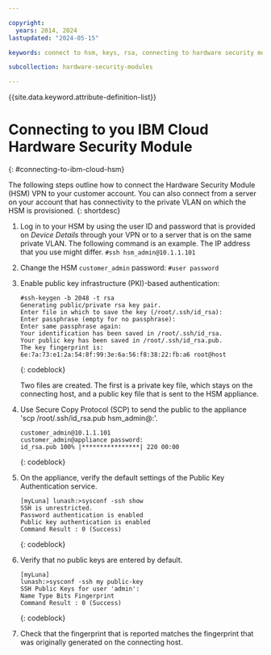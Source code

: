 ```yaml
---

copyright:
  years: 2014, 2024
lastupdated: "2024-05-15"

keywords: connect to hsm, keys, rsa, connecting to hardware security module, connect HSM

subcollection: hardware-security-modules

---
```


{{site.data.keyword.attribute-definition-list}}

# Connecting to you IBM Cloud Hardware Security Module
{: #connecting-to-ibm-cloud-hsm}

The following steps outline how to connect the Hardware Security Module (HSM) VPN to your customer account. You can also connect from a server on your account that has connectivity to the private VLAN on which the HSM is provisioned.
{: shortdesc}

1. Log in to your HSM by using the user ID and password that is provided on *Device Details* through your VPN or to a server that is on the same private VLAN. The following command is an example. The IP address that you use might differ. 
`#ssh hsm_admin@10.1.1.101`

2. Change the HSM `customer_admin` password:
`#user password`

3. Enable public key infrastructure (PKI)-based authentication:

   ```text
   #ssh-keygen -b 2048 -t rsa
   Generating public/private rsa key pair.
   Enter file in which to save the key (/root/.ssh/id_rsa):
   Enter passphrase (empty for no passphrase):
   Enter same passphrase again:
   Your identification has been saved in /root/.ssh/id_rsa.
   Your public key has been saved in /root/.ssh/id_rsa.pub.
   The key fingerprint is:
   6e:7a:73:e1:2a:54:8f:99:3e:6a:56:f8:38:22:fb:a6 root@host
   ```
   {: codeblock}
   
   Two files are created. The first is a private key file, which stays on the connecting host, and a public key file that is sent to the HSM appliance.

4. Use Secure Copy Protocol (SCP) to send the public to the appliance 'scp /root/.ssh/id_rsa.pub hsm_admin@<IP address>:'.

   ```text
   customer_admin@10.1.1.101
   customer_admin@appliance password:
   id_rsa.pub 100% |****************| 220 00:00
   ```
   {: codeblock}
   
5. On the appliance, verify the default settings of the Public Key Authentication service.

   ```text
   [myLuna] lunash:>sysconf -ssh show
   SSH is unrestricted.
   Password authentication is enabled
   Public key authentication is enabled
   Command Result : 0 (Success)
   ```
   {: codeblock}
   
6. Verify that no public keys are entered by default.
  
   ```text
   [myLuna]
   lunash:>sysconf -ssh my public-key 
   SSH Public Keys for user 'admin':
   Name Type Bits Fingerprint
   Command Result : 0 (Success)
   ```
   {: codeblock}
  
7. Check that the fingerprint that is reported matches the fingerprint that was originally generated on the connecting host.
